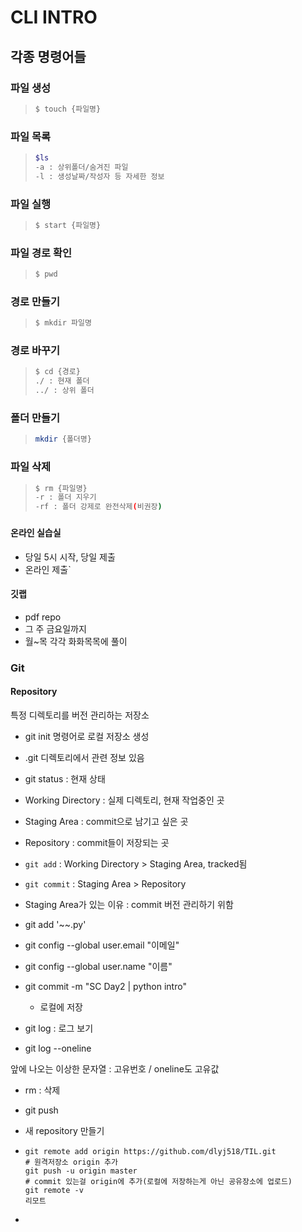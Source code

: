 # CLI INTRO

## 각종 명령어들

### 파일 생성

> ```bash
> $ touch {파일명}
> ```

### 파일 목록

> ```bash
> $ls
> -a : 상위폴더/숨겨진 파일
> -l : 생성날짜/작성자 등 자세한 정보
> ```

### 파일 실행

> ```bash
> $ start {파일명}
> ```

### 파일 경로 확인

> ``` bash
> $ pwd
> ```

### 경로 만들기

> ```bash
> $ mkdir 파일명
> ```

### 경로 바꾸기

> ```bash
> $ cd {경로}
> ./ : 현재 폴더
> ../ : 상위 폴더
> ```

### 폴더 만들기

> ```bash
> mkdir {폴더명}
> ```

###  파일 삭제

> ```bash
> $ rm {파일명}
> -r : 폴더 지우기
> -rf : 폴더 강제로 완전삭제(비권장)
> ```

### 

#### 온라인 실습실

- 당일 5시 시작, 당일 제출
- 온라인 제출`

#### 깃랩

- pdf repo
- 그 주 금요일까지
- 월~목 각각 화화목목에 풀이

 

### Git

#### Repository

특정 디렉토리를 버전 관리하는 저장소

- git init 명령어로 로컬 저장소 생성
- .git 디렉토리에서 관련 정보 있음
- git status : 현재 상태



- Working Directory : 실제 디렉토리, 현재 작업중인 곳
- Staging Area : commit으로 남기고 싶은 곳
- Repository : commit들이 저장되는 곳
- `git add` : Working Directory > Staging Area, tracked됨
- `git commit` : Staging Area > Repository
- Staging Area가 있는 이유 : commit 버전 관리하기 위함



- git add '~~.py'
- git config --global user.email "이메일"
- git config --global user.name "이름"
- git commit -m "SC Day2 | python intro"
  - 로컬에 저장



- git log : 로그 보기
- git log --oneline

앞에 나오는 이상한 문자열 : 고유번호 / oneline도 고유값

- rm : 삭제



- git push

- 새 repository 만들기

- ```git
  git remote add origin https://github.com/dlyj518/TIL.git
  # 원격저장소 origin 추가
  git push -u origin master
  # commit 있는걸 origin에 추가(로컬에 저장하는게 아닌 공유장소에 업로드)
  git remote -v
  리모트
  ```

- 